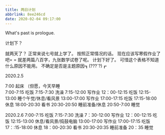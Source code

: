 ```yaml
---
title: 两日计划
abbrlink: 8ee246cd
date: 2020-02-04 09:17:00
---
```

What's past is prologue.

<!--more-->计划下？
就两天了？
正常来说七号就上学了。
按照正常情况的话。
现在应该写寒假作业了吧= =
就差两篇八百字，九张数学试卷了呢。
计划下好了。
可惜这个表格不知道什么原因不能用。
不确定是否是主题原因┓(???`?)┏

2020.2.5

7:00
起床
（但愿，今天早睡  
7:00-7:15
吃饭
7:15-7:30
洗澡
7:15-12:00
写作业
12：00-12:15
吃饭
12:15-13:00
睡个午觉/休息/看风景
13:00-17:00
写作业
17:00-17:15
吃饭
17:15-18:00
休息
18:00-20:30
看书
20:30-20:50
睡前准备/休息
20:50-7:00
睡觉

2020.2.6
7:00-7:15
吃饭
7:15-7:30
洗澡
7：30-12:00
写作业
12：00-12:15
吃饭
12:15-13:00
休息/看风景/捣鼓电脑
13:00-17:00
写作业
17:00-17:15
吃饭
17：:15-18:00
休息
18：00-20:30
看书
20:30-20:35
睡前准备
20：35
睡觉

